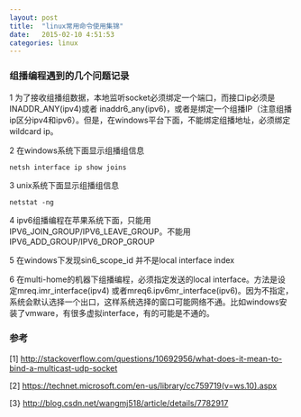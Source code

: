 ```yaml
---
layout: post
title:  "linux常用命令使用集锦"
date:   2015-02-10 4:51:53
categories: linux
---
```

### 组播编程遇到的几个问题记录

1 为了接收组播组数据，本地监听socket必须绑定一个端口，而接口ip必须是INADDR_ANY(ipv4)或者 inaddr6_any(ipv6)，或者是绑定一个组播IP（注意组播ip区分ipv4和ipv6）。但是，在windows平台下面，不能绑定组播地址，必须绑定wildcard ip。

2 在windows系统下面显示组播组信息
    
    netsh interface ip show joins
3 unix系统下面显示组播组信息

    netstat -ng

4 ipv6组播编程在苹果系统下面，只能用IPV6_JOIN_GROUP/IPV6_LEAVE_GROUP。不能用
IPV6_ADD_GROUP/IPV6_DROP_GROUP

5 在windows下发现sin6_scope_id 并不是local interface index

6 在multi-home的机器下组播编程，必须指定发送的local interface。方法是设定mreq.imr_interface(ipv4) 或者mreq6.ipv6mr_interface(ipv6)。因为不指定，系统会默认选择一个出口，这样系统选择的窗口可能网络不通。比如windows安装了vmware，有很多虚拟interface，有的可能是不通的。

### 参考

[1] <http://stackoverflow.com/questions/10692956/what-does-it-mean-to-bind-a-multicast-udp-socket>

[2] <https://technet.microsoft.com/en-us/library/cc759719(v=ws.10).aspx>

[3} <http://blog.csdn.net/wangmj518/article/details/7782917>


